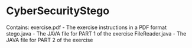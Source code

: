 # CyberSecurityStego

Contains:
exercise.pdf    - The exercise instructions in a PDF format
stego.java      - The JAVA file for PART 1 of the exercise
FileReader.java - The JAVA file for PART 2 of the exercise 
